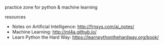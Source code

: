 practice zone for python & machine learning

resources
- Notes on Artificial Intelligence: http://frnsys.com/ai_notes/
- Machine Learning: http://ml4a.github.io/
- Learn Python the Hard Way: https://learnpythonthehardway.org/book/

